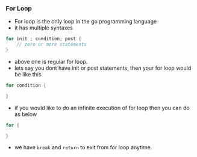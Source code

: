 ### For Loop

- For loop is the only loop in the go programming language
- it has multiple syntaxes
```go
for init ; condition; post {
    // zero or more statements
}
```

- above one is regular for loop.
- lets say you dont have init or post statements, then your for loop would be like this
```go
for condition {

}
```
- if you would like to do an infinite execution of for loop then you can do as below
```go
for {

}
```
- we have `break` and `return` to exit from for loop anytime.

